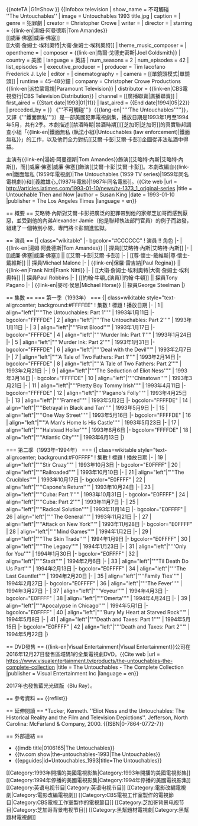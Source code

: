 {{noteTA
|G1=Show
}}
{{Infobox television
| show_name            = 不可觸碰<br />''The Untouchables''
| image                = Untouchables 1993 title.jpg
| caption              = 
| genre                = 犯罪劇
| creator              = Christopher Crowe
| writer               = 
| director             = 
| starring             = {{link-en|湯姆·阿曼德斯|Tom Amandes}}<br />[[威廉·佛塞|威廉·佛塞]]<br />[[大衛·詹姆士·埃利奧特|大衛·詹姆士·埃利奧特]]
| theme_music_composer = 
| opentheme            = 
| composer             = {{link-en|喬爾·戈德史密斯|Joel Goldsmith}}
| country              = 美國
| language             = 英語
| num_seasons          = 2
| num_episodes         = 42
| list_episodes        =
| executive_producer   = 
| producer             = Tim Iacofano<br />Frederick J. Lyle
| editor               = 
| cinematography       = 
| camera               = [[單鏡頭模式|單鏡頭]]
| runtime              = 45–48分鐘
| company              = Christopher Crowe Productions<br />{{link-en|派拉蒙電視|Paramount Television}}
| distributor          = {{link-en|CBS電視發行|CBS Television Distribution}}
| channel              = [[廣播聯賣|廣播聯賣]]
| first_aired          = {{Start date|1993|01|11}}
| last_aired           = {{End date|1994|05|22}}
| preceded_by          = 
}}
《'''不可觸碰'''》（{{lang-en|'''''The Untouchables'''''}}，又譯《'''鐵面無私'''》）是一部美國犯罪電視劇集，播放日期是1993年1月至1994年5月，共有2季。本劇描述[[禁酒時期|禁酒時期]][[芝加哥|芝加哥]]的真實聯邦調查小組「{{link-en|鐵面無私 (執法小組)|Untouchables (law enforcement)|鐵面無私}}」的工作，以及他們全力對抗[[艾爾·卡彭|艾爾·卡彭]]企圖從非法私酒中得益。

主演有{{link-en|湯姆·阿曼德斯|Tom Amandes}}飾演[[艾略特·內斯|艾略特·內斯]]，而[[威廉·佛塞|威廉·佛塞]]飾演[[艾爾·卡彭|艾爾·卡彭]]。本劇改編自{{link-en|鐵面無私 (1959年電視劇)|The Untouchables (1959 TV series)|1959年同名電視劇}}和[[義膽雄心_(1987年電影)|1987年同名電影]]。<ref>{{Cite web |url = http://articles.latimes.com/1993-01-10/news/tv-1373_1_original-series |title = Untouchable Then and Now |author = Susan King |date = 1993-01-10 |publisher = The Los Angeles Times |language = en}}</ref>

== 概要 ==
艾略特·內斯對艾爾·卡彭把廣泛的犯罪帶到他的家鄉芝加哥而感到厭惡，並受到他的內弟Alexander Jamie（他是聯邦執法部門官員）的例子而啟發，組建了一個特別小隊，專門將卡彭關進監獄。

== 演員 ==
{| class="wikitable"
|- bgcolor="#CCCCCC"
!  演員 !! 角色
|-
| {{link-en|湯姆·阿曼德斯|Tom Amandes}} || 探員[[艾略特·內斯|艾略特·內斯]] 
|-
| [[威廉·佛塞|威廉·佛塞]] || [[艾爾·卡彭|艾爾·卡彭]]
|-
| [[尊·懷士-戴維斯|尊·懷士-戴維斯]] || 探員Michael Malone
|-
| {{link-en|保羅·雷吉納|Paul Regina}} || {{link-en|Frank Nitti|Frank Nitti}}
|-
| [[大衛·詹姆士·埃利奧特|大衛·詹姆士·埃利奧特]] || 探員Paul Robbins
|-
| [[約翰·牛頓_(演員)|約翰·牛頓]] || 探員Tony Pagano
|-
| {{link-en|麥可·侯思|Michael Horse}} || 探員George Steelman
|}

== 集數 ==
=== 第一季（1993年） ===
{| class=wikitable style="text-align:center; background:#FFFFEE"
! 集數
! 標題
! 播放日期
|-
| 1
| align="left"|"'''The Untouchables: Part 1'''"
| 1993年1月11日
|- bgcolor="FFFFDE"
| 2
| align="left"|"'''The Untouchables: Part 2'''"
| 1993年1月11日
|-
| 3
| align="left"|"'''First Blood'''"
| 1993年1月17日
|- bgcolor="FFFFDE"
| 4
| align="left"|"'''Murder Ink: Part 1'''"
| 1993年1月24日
|-
| 5
| align="left"|"'''Murder Ink: Part 2'''"
| 1993年1月31日
|- bgcolor="FFFFDE"
| 6
| align="left"|"'''Deal with the Devil'''"
| 1993年2月7日
|-
| 7
| align="left"|"'''A Tale of Two Fathers: Part 1'''"
| 1993年2月14日
|- bgcolor="FFFFDE"
| 8
| align="left"|"'''A Tale of Two Fathers: Part 2'''"
| 1993年2月21日
|-
| 9
| align="left"|"'''The Seduction of Eliot Ness'''"
| 1993年3月14日
|- bgcolor="FFFFDE"
| 10
| align="left"|"'''Chinatown'''"
| 1993年3月21日
|-
| 11
| align="left"|"'''Pretty Boy Tommy Irish'''"
| 1993年4月11日
|- bgcolor="FFFFDE"
| 12
| align="left"|"'''Pagano's Folly'''"
| 1993年4月25日
|-
| 13
| align="left"|"'''Framed'''"
| 1993年5月2日
|- bgcolor="FFFFDE"
| 14
| align="left"|"'''Betrayal in Black and Tan'''"
| 1993年5月9日
|-
| 15
| align="left"|"'''One Way Street'''"
| 1993年5月16日
|- bgcolor="FFFFDE"
| 16
| align="left"|"'''A Man's Home Is His Castle'''"
| 1993年5月23日
|-
| 17
| align="left"|"'''Halstead Holler'''"
| 1993年6月6日
|- bgcolor="FFFFDE"
| 18
| align="left"|"'''Atlantic City'''"
| 1993年6月13日
|}

=== 第二季（1993年–1994年） ===
{| class=wikitable style="text-align:center; background:#F0FFFF"
! 集數
! 標題
! 播放日期
|-
| 19
| align="left"|"'''Stir Crazy'''"
| 1993年10月3日
|- bgcolor="E0FFFF"
| 20
| align="left"|"'''Railroaded'''"
| 1993年10月10日
|-
| 21
| align="left"|"'''The Crucibles'''"
| 1993年10月17日
|- bgcolor="E0FFFF"
| 22
| align="left"|"'''Capone's Return'''"
| 1993年10月24日
|-
| 23
| align="left"|"'''Cuba: Part 1'''"
| 1993年10月31日
|- bgcolor="E0FFFF"
| 24
| align="left"|"'''Cuba: Part 2'''"
| 1993年11月7日
|-
| 25
| align="left"|"'''Radical Solution'''"
| 1993年11月14日
|- bgcolor="E0FFFF"
| 26
| align="left"|"'''The General'''"
| 1993年11月21日
|-
| 27
| align="left"|"'''Attack on New York'''"
| 1993年11月28日
|- bgcolor="E0FFFF"
| 28
| align="left"|"'''Mind Games'''"
| 1994年1月2日
|-
| 29
| align="left"|"'''The Skin Trade'''"
| 1994年1月9日
|- bgcolor="E0FFFF"
| 30
| align="left"|"'''The Legacy'''"
| 1994年1月23日
|-
| 31
| align="left"|"'''Only for You'''"
| 1994年1月30日
|- bgcolor="E0FFFF"
| 32
| align="left"|"'''Stadt'''"
| 1994年2月6日
|-
| 33
| align="left"|"'''Til Death Do Us Part'''"
| 1994年2月13日
|- bgcolor="E0FFFF"
| 34
| align="left"|"'''The Last Gauntlet'''"
| 1994年2月20日
|-
| 35
| align="left"|"'''Family Ties'''"
| 1994年2月27日
|- bgcolor="E0FFFF"
| 36
| align="left"|"'''The Fever'''"
| 1994年3月27日
|-
| 37
| align="left"|"'''Voyeur'''"
| 1994年4月3日
|- bgcolor="E0FFFF"
| 38
| align="left"|"'''Omerta'''"
| 1994年4月24日
|-
| 39
| align="left"|"'''Apocalypse in Chicago'''"
| 1994年5月1日
|- bgcolor="E0FFFF"
| 40
| align="left"|"'''Bury My Heart at Starved Rock'''"
| 1994年5月8日
|-
| 41
| align="left"|"'''Death and Taxes: Part 1'''"
| 1994年5月15日
|- bgcolor="E0FFFF"
| 42
| align="left"|"'''Death and Taxes: Part 2'''"
| 1994年5月22日
|}

== DVD發售 ==
{{link-en|Visual Entertainment|Visual Entertainment}}公司在2016年12月27日發售區域碼1的全集電視劇DVD。<ref>{{Cite web |url = https://www.visualentertainment.tv/products/the-untouchables-the-complete-collection |title = The Untouchables - The Complete Collection |publisher = Visual Entertainment Inc |language = en}}</ref>

2017年也發售藍光光碟版（Blu Ray）。

== 參考資料 ==
{{reflist}}

== 延伸閱讀 ==
*Tucker, Kenneth. ''Eliot Ness and the Untouchables: The Historical Reality and the Film and Television Depictions''. Jefferson, North Carolina: McFarland & Company, 2000. {{ISBN|0-7864-0772-7}}

== 外部連結 ==
* {{imdb title|0106165|The Untouchables}}
* {{tv.com show|the-untouchables-1993|The Untouchables}}
* {{epguides|id=Untouchables_1993|title=The Untouchables}}

[[Category:1993年開播的美國電視影集|Category:1993年開播的美國電視影集]]
[[Category:1994年停播的美國電視影集|Category:1994年停播的美國電視影集]]
[[Category:英语电视节目|Category:英语电视节目]]
[[Category:電影改編電視劇|Category:電影改編電視劇]]
[[Category:CBS電視工作室製作的電視節目|Category:CBS電視工作室製作的電視節目]]
[[Category:芝加哥背景电视节目|Category:芝加哥背景电视节目]]
[[Category:黑幫題材電視劇|Category:黑幫題材電視劇]]